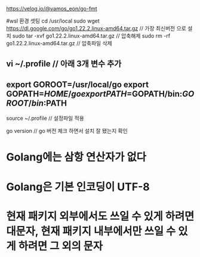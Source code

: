 
https://velog.io/@vamos_eon/go-fmt

#wsl 환경 셋팅
cd /usr/local
sudo wget https://dl.google.com/go/go1.22.2.linux-amd64.tar.gz // 가장 최신버전 으로 설치
sudo tar -xvf go1.22.2.linux-amd64.tar.gz        // 압축해제
sudo rm -rf go1.22.2.linux-amd64.tar.gz          // 압축파일 삭제

vi ~/.profile    // 아래 3개 변수 추가
---------------------------------
export GOROOT=/usr/local/go
export GOPATH=$HOME/go
export PATH=$GOPATH/bin:$GOROOT/bin:$PATH
---------------------------------
source ~/.profile  // 설정파일 적용

go version     // go 버전 체크 하면서 설치 잘 됐는지 확인

# Golang에는 삼항 연산자가 없다
# Golang은 기본 인코딩이 UTF-8
# 현재 패키지 외부에서도 쓰일 수 있게 하려면 대문자, 현재 패키지 내부에서만 쓰일 수 있게 하려면 그 외의 문자

